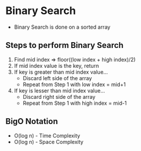 # Binary Search

- Binary Search is done on a sorted array

## Steps to perform Binary Search

1. Find mid index => floor((low index + high index)/2)
2. If mid index value is the key, return
3. If key is greater than mid index value... 
   - Discard left side of the array 
   - Repeat from Step 1 with low index = mid+1
4. If key is lesser than mid index value... 
   - Discard right side of the array 
   - Repeat from Step 1 with high index = mid-1

## BigO Notation
- O(log n) - Time Complexity
- O(log n) - Space Complexity